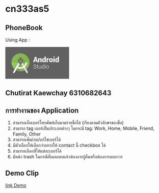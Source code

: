 # cn333as5
## PhoneBook
Using App :

 ![App](PhoneBook/app/src/main/res/drawable/cap3.jpg)

## Chutirat Kaewchay 6310682643

## การทำงานของ Application
1. สามารถเก็บเบอร์โทรศัพท์เก็บตามรายชื่อได้ (เรียงตามตัวอักษรของชื่อ)
2. สามารถ tag เบอร์เป็นประเภทต่างๆ โดยจะมี tag: Work, Home, Mobile, Friend, Family, Other
3. สามารถเพิ่ม/ลบ/แก้ไขเบอร์ได้
4. มีตัวเลือกให้เลือกว่าอยากให้ contact นี้ checkbox ได้
5. สามารถเลือกสีให้แต่ละเบอร์ได้
6. มีหน้า trash ในกรณีที่เผลอลบแล้วต้องการกู้คืนหรือต้องการลบถาวร

## Demo Clip
[link Demo](https://youtu.be/cGjdmTxVDGY)
